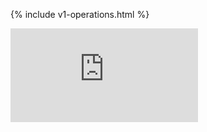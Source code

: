 <!-- BEGIN MUNGE: UNVERSIONED_WARNING -->


<!-- END MUNGE: UNVERSIONED_WARNING -->
<!-- needed for gh-pages to render html files when imported -->
{% include v1-operations.html %}






<!-- BEGIN MUNGE: IS_VERSIONED -->
  <!-- TAG IS_VERSIONED -->
  <!-- END MUNGE: IS_VERSIONED -->


<!-- BEGIN MUNGE: GENERATED_ANALYTICS -->
[![Analytics](https://kubernetes-site.appspot.com/UA-36037335-10/GitHub/docs/api-reference/v1/operations.md?pixel)]()
<!-- END MUNGE: GENERATED_ANALYTICS -->
